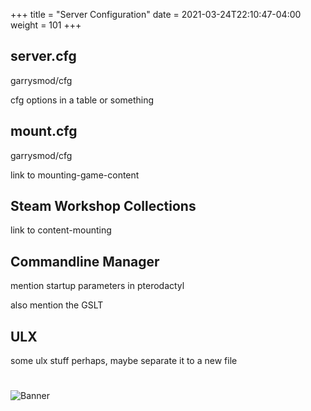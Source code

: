 +++
title = "Server Configuration"
date =  2021-03-24T22:10:47-04:00
weight = 101
+++

## server.cfg
garrysmod/cfg

cfg options in a table or something

## mount.cfg
garrysmod/cfg

link to mounting-game-content

## Steam Workshop Collections
link to content-mounting

## Commandline Manager
mention startup parameters in pterodactyl 

also mention the GSLT

## ULX
some ulx stuff perhaps, maybe separate it to a new file


#
![Banner](/images/fishy.gif)